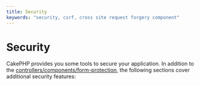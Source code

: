 ```yaml
---
title: Security
keywords: "security, csrf, cross site request forgery component"
---
```


# Security

CakePHP provides you some tools to secure your application. In addition to the
[controllers/components/form-protection](/en/controllers/components/form-protection.md),  the following sections cover
additional security features:
